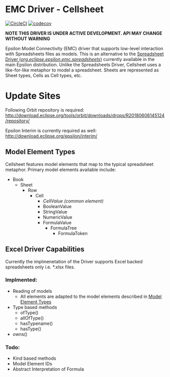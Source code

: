 # EMC Driver - Cellsheet
[![CircleCI](https://img.shields.io/circleci/project/github/epsilonlabs/emc-cellsheet/master.svg)](https://circleci.com/gh/epsilonlabs/emc-cellsheet/tree/master)
[![codecov](https://codecov.io/gh/epsilonlabs/emc-cellsheet/branch/master/graph/badge.svg)](https://codecov.io/gh/epsilonlabs/emc-cellsheet)

**NOTE THIS DRIVER IS UNDER ACTIVE DEVELOPMENT. API MAY CHANGE WITHOUT WARNING**

Epsilon Model Connectivity (EMC) driver that supports low-level interaction with Spreadsheets files as models. This is an alternative to the [Spreadsheet Driver (_org.eclipse.epsilon.emc.spreadsheets_)](http://download.eclipse.org/epsilon/javadoc/org/eclipse/epsilon/emc/spreadsheets/package-summary.html) currently available in the main Epsilon distribution. Unlike the Spreadsheets Driver, Cellsheet uses a like-for-like metaphor to model a spreadsheet. Sheets are represented as Sheet types, Cells as Cell types, etc.

# Update Sites
Following Orbit repository is required:
http://download.eclipse.org/tools/orbit/downloads/drops/R20180606145124/repository/

Epsilon Interim is currently required as well:
http://download.eclipse.org/epsilon/interim/

## Model Element Types
Cellsheet features model elements that map to the typical spreadsheet metaphor. Primary model elements available include:
- Book
  - Sheet
    - Row
      - Cell
        - _CellValue (common element)_
        - BooleanValue
        - StringValue
        - NumericValue
        - FormulaValue
          - FormulaTree
            - FormulaToken

## Excel Driver Capabilities
Currently the implmenetation of the Driver supports Excel backed spreadsheets only i.e. *.xlsx files.

### Implmented:
- Reading of models
  - All elements are adapted to the model elements described in [Model Element Types](#model-element-types)
- Type based methods
  - ofType()
  - allOfType()
  - hasTypename()
  - hasType()
- owns()

### Todo:
- Kind based methods
- Model Element IDs
- Abstract Interpretation of Formula